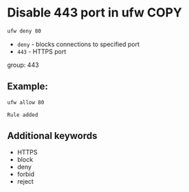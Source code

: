 # Disable 443 port in ufw COPY

```bash
ufw deny 80
```

- `deny` - blocks connections to specified port
- `443` - HTTPS port

group: 443

## Example: 
```bash
ufw allow 80
```
```
Rule added

```

## Additional keywords
- HTTPS
- block
- deny
- forbid
- reject
